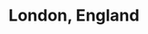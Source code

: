 ---
layout: layout/post.njk
title: London, England
description: London is a cosmopolitan city with a unique blend of historic traditions and a hip, modern culture. You can enjoy tea and crumpets and celebrate the city’s royal roots before heading out to a slick gastropub for gourmet dinner and drinks.
featuredImage: /images/image3.jpeg
---